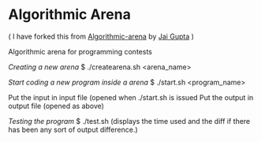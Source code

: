 # Algorithmic Arena

( I have forked this from [Algorithmic-arena](https://github.com/jaigupta/algorithmic-arena) by [Jai Gupta](https://github.com/jaigupta/) )
 
Algorithmic arena for programming contests

*Creating a new arena*
    $ ./createarena.sh <arena_name>

*Start coding a new program inside a arena*
    $ ./start.sh <program_name>

Put the input in input file (opened when ./start.sh is issued
Put the output in output file (opened as above)

*Testing the program*
    $ ./test.sh  (displays the time used and the diff if there has been any sort of output difference.)
